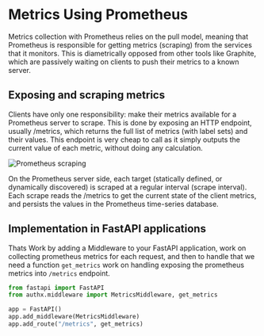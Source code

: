 # Metrics Using Prometheus

Metrics collection with Prometheus relies on the pull model, meaning that Prometheus is responsible for getting metrics (scraping) from the services that it monitors. This is diametrically opposed from other tools like Graphite, which are passively waiting on clients to push their metrics to a known server.

## Exposing and scraping metrics

Clients have only one responsibility: make their metrics available for a Prometheus server to scrape. This is done by exposing an HTTP endpoint, usually /metrics, which returns the full list of metrics (with label sets) and their values. This endpoint is very cheap to call as it simply outputs the current value of each metric, without doing any calculation.

![Prometheus scraping](https://blog.pvincent.io/images/prometheus-series/prometheus-service-scrape.png)

On the Prometheus server side, each target (statically defined, or dynamically discovered) is scraped at a regular interval (scrape interval). Each scrape reads the /metrics to get the current state of the client metrics, and persists the values in the Prometheus time-series database.

## Implementation in FastAPI applications

Thats Work by adding a Middleware to your FastAPI application, work on collecting prometheus metrics for each request, and then to handle that we need a function `get_metrics` work on handling exposing the prometheus metrics into `/metrics` endpoint.

```python
from fastapi import FastAPI
from authx.middleware import MetricsMiddleware, get_metrics

app = FastAPI()
app.add_middleware(MetricsMiddleware)
app.add_route("/metrics", get_metrics)
```

